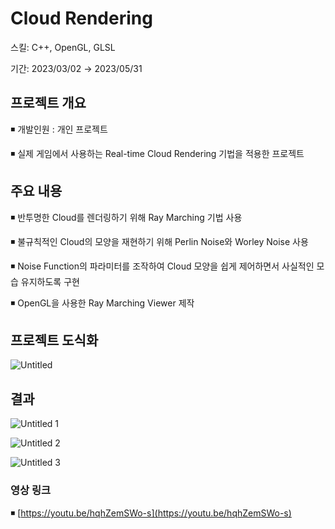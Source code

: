 # Cloud Rendering

스킬: C++, OpenGL, GLSL

기간: 2023/03/02 → 2023/05/31

## 프로젝트 개요

◾ 개발인원 : 개인 프로젝트

◾ 실제 게임에서 사용하는 Real-time Cloud Rendering 기법을 적용한 프로젝트

## 주요 내용

◾ 반투명한 Cloud를 렌더링하기 위해 Ray Marching 기법 사용

◾ 불규칙적인 Cloud의 모양을 재현하기 위해 Perlin Noise와 Worley Noise 사용

◾ Noise Function의 파라미터를 조작하여 Cloud 모양을 쉽게 제어하면서 사실적인 모습 유지하도록 구현

◾ OpenGL을 사용한 Ray Marching Viewer 제작

## 프로젝트 도식화

![Untitled](https://github.com/InYongShin/Cloud-Renderer/assets/57998317/218c816a-4225-403f-b904-6ff229854944)

## 결과

![Untitled 1](https://github.com/InYongShin/Cloud-Renderer/assets/57998317/cda6d7c5-bb67-4f83-9dbf-bcbcc24ebfa9)

![Untitled 2](https://github.com/InYongShin/Cloud-Renderer/assets/57998317/ea750d85-8fed-40c5-ad3d-46d524683731)

![Untitled 3](https://github.com/InYongShin/Cloud-Renderer/assets/57998317/3b81dd42-2abf-4b7c-84e0-498a579a5ae7)

### 영상 링크

◾ [https://youtu.be/hqhZemSWo-s](https://youtu.be/hqhZemSWo-s)
